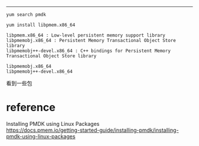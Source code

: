 
---

```
yum search pmdk

yum install libpmem.x86_64

libpmem.x86_64 : Low-level persistent memory support library
libpmemobj.x86_64 : Persistent Memory Transactional Object Store library
libpmemobj++-devel.x86_64 : C++ bindings for Persistent Memory Transactional Object Store library

libpmemobj.x86_64
libpmemobj++-devel.x86_64
```
看到一些包

# reference
Installing PMDK using Linux Packages  
<https://docs.pmem.io/getting-started-guide/installing-pmdk/installing-pmdk-using-linux-packages>  